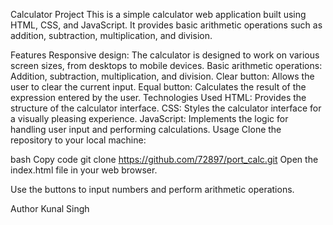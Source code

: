 Calculator Project
This is a simple calculator web application built using HTML, CSS, and JavaScript. It provides basic arithmetic operations such as addition, subtraction, multiplication, and division.

Features
Responsive design: The calculator is designed to work on various screen sizes, from desktops to mobile devices.
Basic arithmetic operations: Addition, subtraction, multiplication, and division.
Clear button: Allows the user to clear the current input.
Equal button: Calculates the result of the expression entered by the user.
Technologies Used
HTML: Provides the structure of the calculator interface.
CSS: Styles the calculator interface for a visually pleasing experience.
JavaScript: Implements the logic for handling user input and performing calculations.
Usage
Clone the repository to your local machine:

bash
Copy code
git clone https://github.com/72897/port_calc.git
Open the index.html file in your web browser.

Use the buttons to input numbers and perform arithmetic operations.

Author
Kunal Singh

